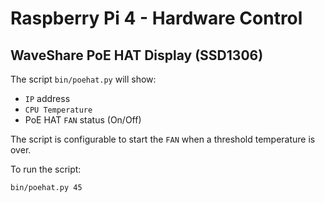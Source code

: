 # Raspberry Pi 4 - Hardware Control

## WaveShare PoE HAT Display (SSD1306)

The script `bin/poehat.py` will show:

* `IP` address
* `CPU Temperature`
* PoE HAT `FAN` status (On/Off)

The script is configurable to start the `FAN` when a threshold temperature is over.

To run the script:

```bash
bin/poehat.py 45
```